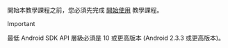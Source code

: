 開始本教學課程之前，您必須先完成 [開始使用](../articles/mobile-engagement/mobile-engagement-android-get-started.md) 教學課程。

> [!IMPORTANT]
> 最低 Android SDK API 層級必須是 10 或更高版本 (Android 2.3.3 或更高版本)。
> 
> 

